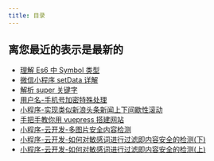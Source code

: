 ```yaml
---
title: 目录
---
```


## 离您最近的表示是最新的

- [理解 Es6 中 Symbol 类型](../fontend/js/understand-symbol)
- [微信小程序 setData 详解](../wechat/minprogram/setdata-detail)
- [解析 super 关键字](../fontend/js/resolve-super-keyword)
- [用户名-手机号加密特殊处理](../fontend/js/name-mobile-encrye)
- [小程序-实现类似新浪头条新闻上下间歇性滚动](../wechat/minprogram/new-scroll-up-down)
- [手把手教你用 vuepress 搭建网站](../fontend/tools/vuepress-build-blog)
- [小程序-云开发-多图片安全内容检测](../wechat/cloudev/img-security-check)
- [小程序-云开发-如何对敏感词进行过滤即内容安全的检测(下)](../wechat/cloudev/content-security-part2)
- [小程序-云开发-如何对敏感词进行过滤即内容安全的检测(上)](../wechat/cloudev/content-security-part1)

<div align="right">
  <ShareLink />
</div>
<div align="center">
  <DaShang />
</div>
